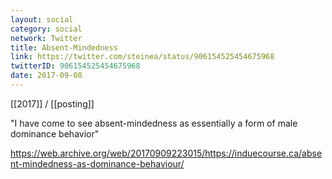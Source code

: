 ```yaml
---
layout: social
category: social
network: Twitter
title: Absent-Mindedness
link: https://twitter.com/steinea/status/906154525454675968
twitterID: 906154525454675968
date: 2017-09-08
---
```


[[2017]] / [[posting]]

"I have come to see absent-mindedness as essentially a form of male dominance behavior"

<https://web.archive.org/web/20170909223015/https://induecourse.ca/absent-mindedness-as-dominance-behaviour/>
